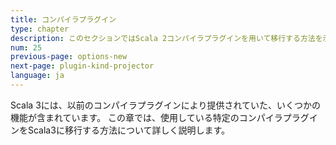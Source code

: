 ```yaml
---
title: コンパイラプラグイン
type: chapter
description: このセクションではScala 2コンパイラプラグインを用いて移行する方法を示します
num: 25
previous-page: options-new
next-page: plugin-kind-projector
language: ja
---
```


Scala 3には、以前のコンパイラプラグインにより提供されていた、いくつかの機能が含まれています。
この章では、使用している特定のコンパイラプラグインをScala3に移行する方法について詳しく説明します。